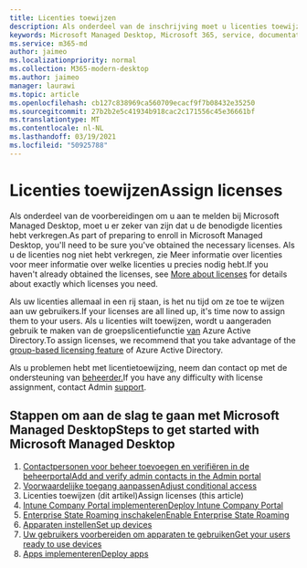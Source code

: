 ```yaml
---
title: Licenties toewijzen
description: Als onderdeel van de inschrijving moet u licenties toewijzen die u al hebt verkregen aan uw gebruikers
keywords: Microsoft Managed Desktop, Microsoft 365, service, documentatie
ms.service: m365-md
author: jaimeo
ms.localizationpriority: normal
ms.collection: M365-modern-desktop
ms.author: jaimeo
manager: laurawi
ms.topic: article
ms.openlocfilehash: cb127c838969ca560709ecacf9f7b08432e35250
ms.sourcegitcommit: 27b2b2e5c41934b918cac2c171556c45e36661bf
ms.translationtype: MT
ms.contentlocale: nl-NL
ms.lasthandoff: 03/19/2021
ms.locfileid: "50925788"
---
```

# <a name="assign-licenses"></a><span data-ttu-id="f4de2-104">Licenties toewijzen</span><span class="sxs-lookup"><span data-stu-id="f4de2-104">Assign licenses</span></span>

<span data-ttu-id="f4de2-105">Als onderdeel van de voorbereidingen om u aan te melden bij Microsoft Managed Desktop, moet u er zeker van zijn dat u de benodigde licenties hebt verkregen.</span><span class="sxs-lookup"><span data-stu-id="f4de2-105">As part of preparing to enroll in Microsoft Managed Desktop, you'll need to be sure you've obtained the necessary licenses.</span></span> <span data-ttu-id="f4de2-106">Als u de licenties nog niet [](../get-ready/prerequisites.md#more-about-licenses) hebt verkregen, zie Meer informatie over licenties voor meer informatie over welke licenties u precies nodig hebt.</span><span class="sxs-lookup"><span data-stu-id="f4de2-106">If you haven't already obtained the licenses, see [More about licenses](../get-ready/prerequisites.md#more-about-licenses) for details about exactly which licenses you need.</span></span>


<span data-ttu-id="f4de2-107">Als uw licenties allemaal in een rij staan, is het nu tijd om ze toe te wijzen aan uw gebruikers.</span><span class="sxs-lookup"><span data-stu-id="f4de2-107">If your licenses are all lined up, it's time now to assign them to your users.</span></span> <span data-ttu-id="f4de2-108">Als u licenties wilt toewijzen, wordt u aangeraden gebruik te maken van de groepslicentiefunctie [van](/azure/active-directory/fundamentals/active-directory-licensing-whatis-azure-portal) Azure Active Directory.</span><span class="sxs-lookup"><span data-stu-id="f4de2-108">To assign licenses, we recommend that you take advantage of the [group-based licensing feature](/azure/active-directory/fundamentals/active-directory-licensing-whatis-azure-portal) of Azure Active Directory.</span></span>

<span data-ttu-id="f4de2-109">Als u problemen hebt met licentietoewijzing, neem dan contact op met de ondersteuning van [beheerder.](../working-with-managed-desktop/admin-support.md)</span><span class="sxs-lookup"><span data-stu-id="f4de2-109">If you have any difficulty with license assignment, contact Admin [support](../working-with-managed-desktop/admin-support.md).</span></span>

## <a name="steps-to-get-started-with-microsoft-managed-desktop"></a><span data-ttu-id="f4de2-110">Stappen om aan de slag te gaan met Microsoft Managed Desktop</span><span class="sxs-lookup"><span data-stu-id="f4de2-110">Steps to get started with Microsoft Managed Desktop</span></span>

1. [<span data-ttu-id="f4de2-111">Contactpersonen voor beheer toevoegen en verifiëren in de beheerportal</span><span class="sxs-lookup"><span data-stu-id="f4de2-111">Add and verify admin contacts in the Admin portal</span></span>](add-admin-contacts.md)
2. [<span data-ttu-id="f4de2-112">Voorwaardelijke toegang aanpassen</span><span class="sxs-lookup"><span data-stu-id="f4de2-112">Adjust conditional access</span></span>](conditional-access.md)
3. <span data-ttu-id="f4de2-113">Licenties toewijzen (dit artikel)</span><span class="sxs-lookup"><span data-stu-id="f4de2-113">Assign licenses (this article)</span></span>
4. [<span data-ttu-id="f4de2-114">Intune Company Portal implementeren</span><span class="sxs-lookup"><span data-stu-id="f4de2-114">Deploy Intune Company Portal</span></span>](company-portal.md)
5. [<span data-ttu-id="f4de2-115">Enterprise State Roaming inschakelen</span><span class="sxs-lookup"><span data-stu-id="f4de2-115">Enable Enterprise State Roaming</span></span>](enterprise-state-roaming.md)
6. [<span data-ttu-id="f4de2-116">Apparaten instellen</span><span class="sxs-lookup"><span data-stu-id="f4de2-116">Set up devices</span></span>](set-up-devices.md)
7. [<span data-ttu-id="f4de2-117">Uw gebruikers voorbereiden om apparaten te gebruiken</span><span class="sxs-lookup"><span data-stu-id="f4de2-117">Get your users ready to use devices</span></span>](get-started-devices.md)
8. [<span data-ttu-id="f4de2-118">Apps implementeren</span><span class="sxs-lookup"><span data-stu-id="f4de2-118">Deploy apps</span></span>](deploy-apps.md)